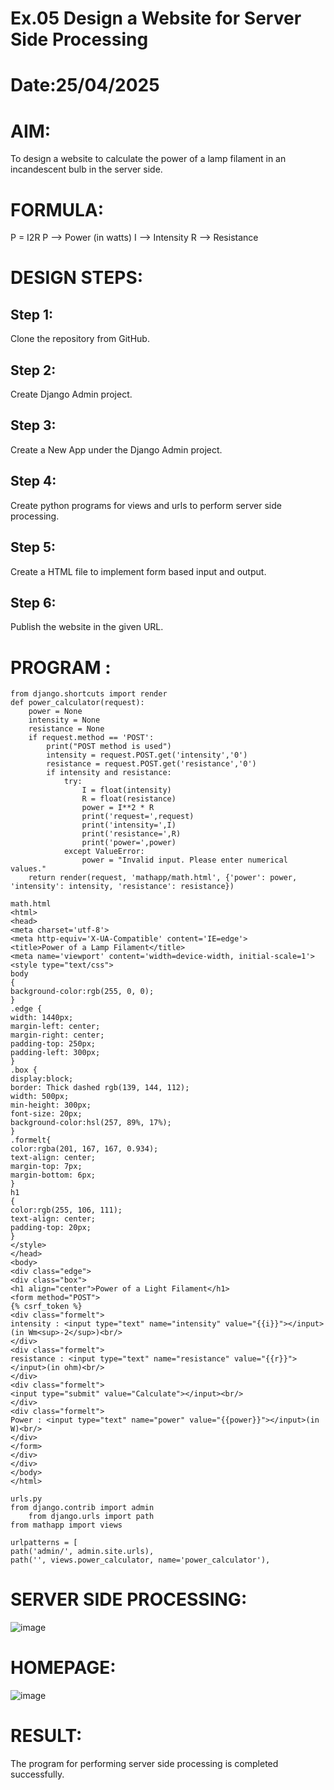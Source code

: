 # Ex.05 Design a Website for Server Side Processing
# Date:25/04/2025
# AIM:
To design a website to calculate the power of a lamp filament in an incandescent bulb in the server side.

# FORMULA:
P = I2R
P --> Power (in watts)
 I --> Intensity
 R --> Resistance

# DESIGN STEPS:
## Step 1:
Clone the repository from GitHub.

## Step 2:
Create Django Admin project.

## Step 3:
Create a New App under the Django Admin project.

## Step 4:
Create python programs for views and urls to perform server side processing.

## Step 5:
Create a HTML file to implement form based input and output.

## Step 6:
Publish the website in the given URL.

# PROGRAM :
```
from django.shortcuts import render
def power_calculator(request):
    power = None 
    intensity = None
    resistance = None 
    if request.method == 'POST':
        print("POST method is used")
        intensity = request.POST.get('intensity','0')
        resistance = request.POST.get('resistance','0')
        if intensity and resistance:
            try:
                I = float(intensity)
                R = float(resistance)
                power = I**2 * R
                print('request=',request)
                print('intensity=',I)
                print('resistance=',R)
                print('power=',power)  
            except ValueError:
                power = "Invalid input. Please enter numerical values."
    return render(request, 'mathapp/math.html', {'power': power, 'intensity': intensity, 'resistance': resistance})
```
```
math.html
<html>
<head>
<meta charset='utf-8'>
<meta http-equiv='X-UA-Compatible' content='IE=edge'>
<title>Power of a Lamp Filament</title>
<meta name='viewport' content='width=device-width, initial-scale=1'>
<style type="text/css">
body 
{
background-color:rgb(255, 0, 0);
}
.edge {
width: 1440px;
margin-left: center;
margin-right: center;
padding-top: 250px;
padding-left: 300px;
}
.box {
display:block;
border: Thick dashed rgb(139, 144, 112);
width: 500px;
min-height: 300px;
font-size: 20px;
background-color:hsl(257, 89%, 17%);
}
.formelt{
color:rgba(201, 167, 167, 0.934);
text-align: center;
margin-top: 7px;
margin-bottom: 6px;
}
h1
{
color:rgb(255, 106, 111);
text-align: center;
padding-top: 20px;
}
</style>
</head>
<body>
<div class="edge">
<div class="box">
<h1 align="center">Power of a Light Filament</h1>
<form method="POST">
{% csrf_token %}
<div class="formelt">
intensity : <input type="text" name="intensity" value="{{i}}"></input>(in Wm<sup>-2</sup>)<br/>
</div>
<div class="formelt">
resistance : <input type="text" name="resistance" value="{{r}}"></input>(in ohm)<br/>
</div>
<div class="formelt">
<input type="submit" value="Calculate"></input><br/>
</div>
<div class="formelt">
Power : <input type="text" name="power" value="{{power}}"></input>(in W)<br/>
</div>
</form>
</div>
</div>
</body>
</html>
```
```
urls.py
from django.contrib import admin
    from django.urls import path
from mathapp import views

urlpatterns = [
path('admin/', admin.site.urls),
path('', views.power_calculator, name='power_calculator'),
```
# SERVER SIDE PROCESSING:
![image](https://github.com/user-attachments/assets/409f9456-4092-4401-a876-8ce4067da005)

# HOMEPAGE:
![image](https://github.com/user-attachments/assets/98c4be3c-8ac8-44a2-a56d-aaf16e704215)

# RESULT:
The program for performing server side processing is completed successfully.
